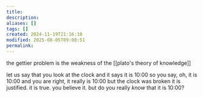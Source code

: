 ```yaml
---
title: 
description: 
aliases: []
tags: []
created: 2024-11-19T21:16:10
modified: 2025-08-05T09:08:51
permalink:
---
```


the gettier problem is the weakness of the [[plato's theory of knowledge]]

let us say that you look at the clock and it says it is 10:00
so you say, oh, it is 10:00
and you are right, it really is 10:00
but the clock was broken
it is justified. it is true. you believe it.
but do you really *know* that it is 10:00?
